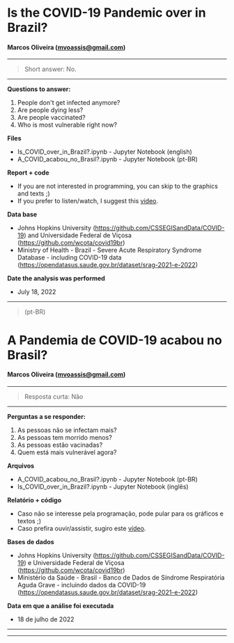 # Is the COVID-19 Pandemic over in Brazil?
#### Marcos Oliveira (mvoassis@gmail.com)

***

> Short answer: No.

***

**Questions to answer:**

1. People don't get infected anymore?
2. Are people dying less?
3. Are people vaccinated?
4. Who is most vulnerable right now?

**Files**

* Is_COVID_over_in_Brazil?.ipynb - Jupyter Notebook (english)
* A_COVID_acabou_no_Brasil?.ipynb - Jupyter Notebook (pt-BR)

**Report + code**

* If you are not interested in programming, you can skip to the graphics and texts ;)
* If you prefer to listen/watch, I suggest this [video](https://youtu.be/C8SyK87_v2s).

**Data base**

* Johns Hopkins University (https://github.com/CSSEGISandData/COVID-19) and Universidade Federal de Viçosa (https://github.com/wcota/covid19br)
* Ministry of Health - Brazil - Severe Acute Respiratory Syndrome Database - including COVID-19 data (https://opendatasus.saude.gov.br/dataset/srag-2021-e-2022)
 
**Date the analysis was performed**

* July 18, 2022

***
> (pt-BR)
# A Pandemia de COVID-19 acabou no Brasil?
#### Marcos Oliveira (mvoassis@gmail.com)

***

> Resposta curta: Não

***

**Perguntas a se responder:**

1. As pessoas não se infectam mais?
2. As pessoas tem morrido menos? 
3. As pessoas estão vacinadas? 
4. Quem está mais vulnerável agora? 

**Arquivos**

* A_COVID_acabou_no_Brasil?.ipynb - Jupyter Notebook (pt-BR)
* Is_COVID_over_in_Brazil?.ipynb - Jupyter Notebook (inglês)

**Relatório + código**

* Caso não se interesse pela programação, pode pular para os gráficos e textos ;)
* Caso prefira ouvir/assistir, sugiro este [vídeo](https://youtu.be/C8SyK87_v2s).

**Bases de dados**

* Johns Hopkins University (https://github.com/CSSEGISandData/COVID-19) e Universidade Federal de Viçosa (https://github.com/wcota/covid19br)
* Ministério da Saúde - Brasil - Banco de Dados de Síndrome Respiratória Aguda Grave - incluindo dados da COVID-19 (https://opendatasus.saude.gov.br/dataset/srag-2021-e-2022)
 
**Data em que a análise foi executada**

* 18 de julho de 2022

***

***
